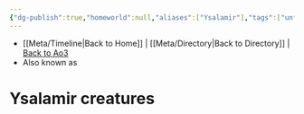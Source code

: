 ```yaml
---
{"dg-publish":true,"homeworld":null,"aliases":["Ysalamir"],"tags":["unfinished","fauna"],"permalink":"/fauna-flora/ysalamir-creatures/","dgPassFrontmatter":true}
---
```


- [[Meta/Timeline\|Back to Home]] | [[Meta/Directory\|Back to Directory]] | [Back to Ao3](https://archiveofourown.org/works/19334440/chapters/45992584)
- Also known as 

# Ysalamir creatures